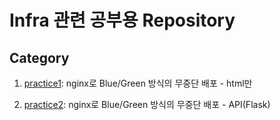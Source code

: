 # Infra 관련 공부용 Repository

## Category
1. [practice1](./practice1-bluegreen-nginx-html): nginx로 Blue/Green 방식의 무중단 배포 - html만

1. [practice2](./practice2-bluegreen-nginx-api): nginx로 Blue/Green 방식의 무중단 배포 - API(Flask)
